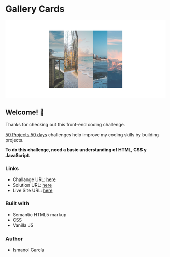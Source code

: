 # Gallery Cards

![Design preview for the Gallery Cards coding challenge](./design/desktop-design.png)

## Welcome! 👋

Thanks for checking out this front-end coding challenge.

[50 Projects 50 days](https://50projects50days.com/) challenges help improve my coding skills by building projects.

**To do this challenge, need a basic understanding of HTML, CSS y JavaScript.**
### Links
- Challange URL: [here](https://50projects50days.com/)
- Solution URL: [here](https://github.com/ismanolgarcia/web-projects-to-practice/tree/main/2.0-gallery-cards)
- Live Site URL: [here](https://web-projects-to-practice.vercel.app/2.0-gallery-cards/index.html)

### Built with
- Semantic HTML5 markup
- CSS
- Vanilla JS


### Author
- Ismanol García
